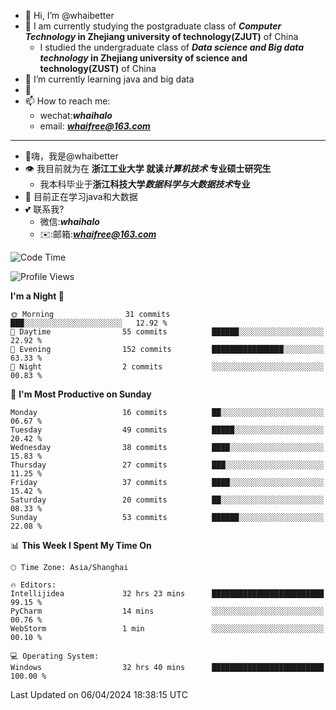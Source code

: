 - 👋 Hi, I’m @whaibetter
- 👀 I am currently studying the postgraduate class of ***Computer Technology* in Zhejiang university of technology(ZJUT)** of China
  -  I studied the undergraduate class of ***Data science and Big data technology* in Zhejiang university of science and technology(ZUST)** of China
- 🌱 I’m currently learning java and big data
- 💞️ 
- 📫 How to reach me: 
  - wechat:***whaihalo***
  - email: ***whaifree@163.com***
 ------------------------
- 👋嗨，我是@whaibetter
- 👁 我目前就为在 **浙江工业大学 就读*计算机技术* 专业硕士研究生**
  - 我本科毕业于**浙江科技大学*数据科学与大数据技术*专业**
- 🌴 目前正在学习java和大数据
- 💕 联系我?
  - 微信:***whaihalo***
  - ✉️:邮箱:***whaifree@163.com***

<!--START_SECTION:waka-->
![Code Time](http://img.shields.io/badge/Code%20Time-46%20hrs%205%20mins-blue)

![Profile Views](http://img.shields.io/badge/Profile%20Views-163-blue)

**I'm a Night 🦉** 

```text
🌞 Morning                31 commits          ███░░░░░░░░░░░░░░░░░░░░░░   12.92 % 
🌆 Daytime                55 commits          ██████░░░░░░░░░░░░░░░░░░░   22.92 % 
🌃 Evening                152 commits         ████████████████░░░░░░░░░   63.33 % 
🌙 Night                  2 commits           ░░░░░░░░░░░░░░░░░░░░░░░░░   00.83 % 
```
📅 **I'm Most Productive on Sunday** 

```text
Monday                   16 commits          ██░░░░░░░░░░░░░░░░░░░░░░░   06.67 % 
Tuesday                  49 commits          █████░░░░░░░░░░░░░░░░░░░░   20.42 % 
Wednesday                38 commits          ████░░░░░░░░░░░░░░░░░░░░░   15.83 % 
Thursday                 27 commits          ███░░░░░░░░░░░░░░░░░░░░░░   11.25 % 
Friday                   37 commits          ████░░░░░░░░░░░░░░░░░░░░░   15.42 % 
Saturday                 20 commits          ██░░░░░░░░░░░░░░░░░░░░░░░   08.33 % 
Sunday                   53 commits          ██████░░░░░░░░░░░░░░░░░░░   22.08 % 
```


📊 **This Week I Spent My Time On** 

```text
🕑︎ Time Zone: Asia/Shanghai

🔥 Editors: 
Intellijidea             32 hrs 23 mins      █████████████████████████   99.15 % 
PyCharm                  14 mins             ░░░░░░░░░░░░░░░░░░░░░░░░░   00.76 % 
WebStorm                 1 min               ░░░░░░░░░░░░░░░░░░░░░░░░░   00.10 % 

💻 Operating System: 
Windows                  32 hrs 40 mins      █████████████████████████   100.00 % 
```


 Last Updated on 06/04/2024 18:38:15 UTC
<!--END_SECTION:waka-->
